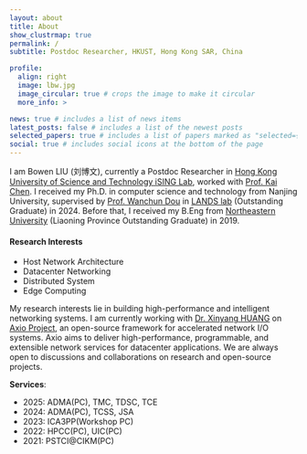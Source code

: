 ```yaml
---
layout: about
title: About
show_clustrmap: true
permalink: /
subtitle: Postdoc Researcher, HKUST, Hong Kong SAR, China

profile:
  align: right
  image: lbw.jpg
  image_circular: true # crops the image to make it circular
  more_info: >

news: true # includes a list of news items
latest_posts: false # includes a list of the newest posts
selected_papers: true # includes a list of papers marked as "selected={true}"
social: true # includes social icons at the bottom of the page
---
```




I am Bowen LIU (刘博文), currently a Postdoc Researcher in [Hong Kong University of Science and Technology iSING Lab](https://ising.cse.ust.hk/), worked with [Prof. Kai Chen](http://www.cse.ust.hk/~kaichen/). I received my Ph.D. in computer science and technology from Nanjing University, supervised by [Prof. Wanchun Dou](https://cs.nju.edu.cn/douwanchun/index.htm) in [LANDS lab](https://cs.nju.edu.cn/lands/) (Outstanding Graduate) in 2024. Before that, I received my B.Eng from [Northeastern University](https://www.neu.edu.cn/) (Liaoning Province Outstanding Graduate) in 2019.

#### Research Interests

- Host Network Architecture
- Datacenter Networking
- Distributed System
- Edge Computing


My research interests lie in building high-performance and intelligent networking systems. I am currently working with [Dr. Xinyang HUANG](https://huangxy-minel.github.io/) on [Axio Project](https://github.com/axio-project), an open-source framework for accelerated network I/O systems. Axio aims to deliver high-performance, programmable, and extensible network services for datacenter applications. We are always open to discussions and collaborations on research and open-source projects.

**Services**:
- 2025: ADMA(PC), TMC, TDSC, TCE
- 2024: ADMA(PC), TCSS, JSA
- 2023: ICA3PP(Workshop PC)
- 2022: HPCC(PC), UIC(PC)
- 2021: PSTCI@CIKM(PC)

<!-- #### Technical Program Committee
- ADMA 2024,2025 PC Member
- ICA3PP 2023 PC Member
- HPCC 2022 PC Member
- UIC 2022 PC Member
- PSTCI@CIKM 2021 PC Member

#### Journal Reviews
I have been reviewers for the following journals:
- IEEE Transactions on Mobile Computing
- IEEE Transactions on Dependable and Secure Computing
- IEEE Transactions on Consumer Electronics
- IEEE Transactions on Computational Social Systems
- Journal of Systems Architecture -->